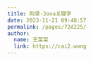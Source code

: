 ```yaml
---
title: 附录-Java关键字
date: 2023-11-21 09:48:57
permalink: /pages/72d225/
author: 
  name: 王菜菜
  link: https://cai2.wang
---
```

